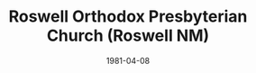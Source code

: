 ---
date: &id001 1981-04-08
end_date: null
location:
  address: null
  city: Roswell
  state: NM
minister:
- end: 1998-01-01
  name: Glenn Jerrell
  start: 1981-01-01
  type: Pastor
- end: 2003-12-28
  name: Richard Shaw
  start: 1999-01-01
  type: Pastor
ministers:
- Glenn Jerrell
- Richard Shaw
name: Roswell Orthodox Presbyterian Church
names: null
origination_date: *id001
raw_data: 'NM

  Roswell


  Roswell Orthodox Presbyterian Church  (April 8, 1981-December 28, 2003)

  Pastors: Glenn Jerrell, 1981-98

  Richard Shaw, 1999-2003

  '
received_from: null
states:
- NM
status:
  active: false
  end_date: 2003-12-28
  reason: null
  received_from: null
  withdrawal_to: null
title: Roswell Orthodox Presbyterian Church (Roswell NM)
year_established:
- 1981

---